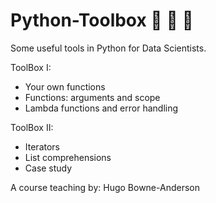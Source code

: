 # Python-Toolbox  :snake:	:wrench: :hammer:

Some useful tools in Python for Data Scientists.

ToolBox I:

* Your own functions
* Functions: arguments and scope
* Lambda functions and error handling

ToolBox II:

* Iterators 
* List comprehensions
* Case study






A course teaching by: Hugo Bowne-Anderson

